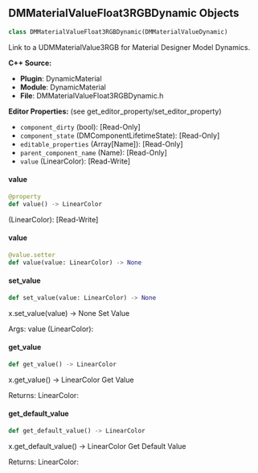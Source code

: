 ## DMMaterialValueFloat3RGBDynamic Objects

```python
class DMMaterialValueFloat3RGBDynamic(DMMaterialValueDynamic)
```

Link to a UDMMaterialValue3RGB for Material Designer Model Dynamics.

**C++ Source:**

- **Plugin**: DynamicMaterial
- **Module**: DynamicMaterial
- **File**: DMMaterialValueFloat3RGBDynamic.h

**Editor Properties:** (see get_editor_property/set_editor_property)

- ``component_dirty`` (bool):  [Read-Only]
- ``component_state`` (DMComponentLifetimeState):  [Read-Only]
- ``editable_properties`` (Array[Name]):  [Read-Only]
- ``parent_component_name`` (Name):  [Read-Only]
- ``value`` (LinearColor):  [Read-Write]

<a id="unreal.DMMaterialValueFloat3RGBDynamic.value"></a>

#### value

```python
@property
def value() -> LinearColor
```

(LinearColor):  [Read-Write]

<a id="unreal.DMMaterialValueFloat3RGBDynamic.value"></a>

#### value

```python
@value.setter
def value(value: LinearColor) -> None
```

<a id="unreal.DMMaterialValueFloat3RGBDynamic.set_value"></a>

#### set_value

```python
def set_value(value: LinearColor) -> None
```

x.set_value(value) -> None
Set Value

Args:
    value (LinearColor):

<a id="unreal.DMMaterialValueFloat3RGBDynamic.get_value"></a>

#### get_value

```python
def get_value() -> LinearColor
```

x.get_value() -> LinearColor
Get Value

Returns:
    LinearColor:

<a id="unreal.DMMaterialValueFloat3RGBDynamic.get_default_value"></a>

#### get_default_value

```python
def get_default_value() -> LinearColor
```

x.get_default_value() -> LinearColor
Get Default Value

Returns:
    LinearColor:

<a id="unreal.DMMaterialValueFloat3RPYDynamic"></a>